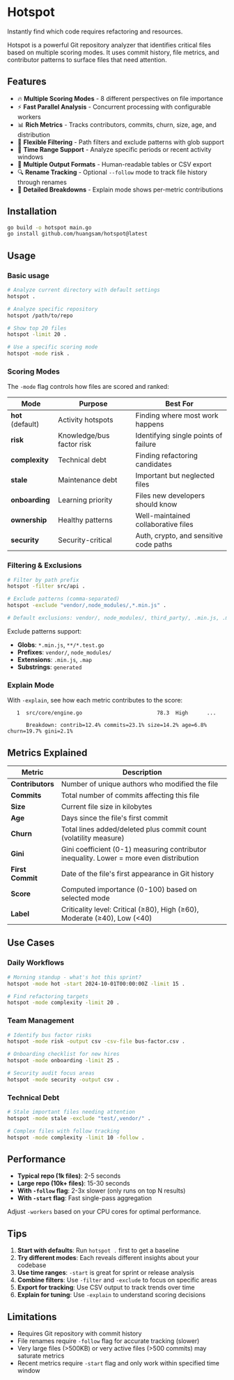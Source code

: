 # Hotspot

Instantly find which code requires refactoring and resources.

Hotspot is a powerful Git repository analyzer that identifies critical files based on multiple scoring modes. It uses commit history, file metrics, and contributor patterns to surface files that need attention.

## Features

- 🔥 **Multiple Scoring Modes** - 8 different perspectives on file importance
- ⚡ **Fast Parallel Analysis** - Concurrent processing with configurable workers
- 📊 **Rich Metrics** - Tracks contributors, commits, churn, size, age, and distribution
- 🎯 **Flexible Filtering** - Path filters and exclude patterns with glob support
- 📅 **Time Range Support** - Analyze specific periods or recent activity windows
- 📝 **Multiple Output Formats** - Human-readable tables or CSV export
- 🔍 **Rename Tracking** - Optional `--follow` mode to track file history through renames
- 🧮 **Detailed Breakdowns** - Explain mode shows per-metric contributions

## Installation

```bash
go build -o hotspot main.go
go install github.com/huangsam/hotspot@latest
```

## Usage

### Basic usage
```bash
# Analyze current directory with default settings
hotspot .

# Analyze specific repository
hotspot /path/to/repo

# Show top 20 files
hotspot -limit 20 .

# Use a specific scoring mode
hotspot -mode risk .
```

### Scoring Modes

The `-mode` flag controls how files are scored and ranked:

| Mode | Purpose | Best For |
|------|---------|----------|
| **hot** (default) | Activity hotspots | Finding where most work happens |
| **risk** | Knowledge/bus factor risk | Identifying single points of failure |
| **complexity** | Technical debt | Finding refactoring candidates |
| **stale** | Maintenance debt | Important but neglected files |
| **onboarding** | Learning priority | Files new developers should know |
| **ownership** | Healthy patterns | Well-maintained collaborative files |
| **security** | Security-critical | Auth, crypto, and sensitive code paths |

### Filtering & Exclusions

```bash
# Filter by path prefix
hotspot -filter src/api .

# Exclude patterns (comma-separated)
hotspot -exclude "vendor/,node_modules/,*.min.js" .

# Default exclusions: vendor/, node_modules/, third_party/, .min.js, .min.css
```

Exclude patterns support:

- **Globs**: `*.min.js`, `**/*.test.go`
- **Prefixes**: `vendor/`, `node_modules/`
- **Extensions**: `.min.js`, `.map`
- **Substrings**: `generated`

### Explain Mode

With `-explain`, see how each metric contributes to the score:
```
   1  src/core/engine.go                        78.3  High      ...

      Breakdown: contrib=12.4% commits=23.1% size=14.2% age=6.8% churn=19.7% gini=2.1%
```

## Metrics Explained

| Metric | Description |
|--------|-------------|
| **Contributors** | Number of unique authors who modified the file |
| **Commits** | Total number of commits affecting this file |
| **Size** | Current file size in kilobytes |
| **Age** | Days since the file's first commit |
| **Churn** | Total lines added/deleted plus commit count (volatility measure) |
| **Gini** | Gini coefficient (0-1) measuring contributor inequality. Lower = more even distribution |
| **First Commit** | Date of the file's first appearance in Git history |
| **Score** | Computed importance (0-100) based on selected mode |
| **Label** | Criticality level: Critical (≥80), High (≥60), Moderate (≥40), Low (<40) |

## Use Cases

### Daily Workflows

```bash
# Morning standup - what's hot this sprint?
hotspot -mode hot -start 2024-10-01T00:00:00Z -limit 15 .

# Find refactoring targets
hotspot -mode complexity -limit 20 .
```

### Team Management

```bash
# Identify bus factor risks
hotspot -mode risk -output csv -csv-file bus-factor.csv .

# Onboarding checklist for new hires
hotspot -mode onboarding -limit 25 .

# Security audit focus areas
hotspot -mode security -output csv .
```

### Technical Debt

```bash
# Stale important files needing attention
hotspot -mode stale -exclude "test/,vendor/" .

# Complex files with follow tracking
hotspot -mode complexity -limit 10 -follow .
```

## Performance

- **Typical repo (1k files)**: 2-5 seconds
- **Large repo (10k+ files)**: 15-30 seconds
- **With `-follow` flag**: 2-3x slower (only runs on top N results)
- **With `-start` flag**: Fast single-pass aggregation

Adjust `-workers` based on your CPU cores for optimal performance.

## Tips

1. **Start with defaults**: Run `hotspot .` first to get a baseline
2. **Try different modes**: Each reveals different insights about your codebase
3. **Use time ranges**: `-start` is great for sprint or release analysis
4. **Combine filters**: Use `-filter` and `-exclude` to focus on specific areas
5. **Export for tracking**: Use CSV output to track trends over time
6. **Explain for tuning**: Use `-explain` to understand scoring decisions

## Limitations

- Requires Git repository with commit history
- File renames require `-follow` flag for accurate tracking (slower)
- Very large files (>500KB) or very active files (>500 commits) may saturate metrics
- Recent metrics require `-start` flag and only work within specified time window
